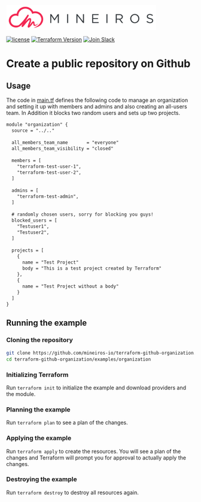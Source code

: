 [<img src="https://raw.githubusercontent.com/mineiros-io/brand/3bffd30e8bdbbde32c143e2650b2faa55f1df3ea/mineiros-primary-logo.svg" width="400"/>][homepage]

[![license][badge-license]][apache20]
[![Terraform Version][badge-terraform]][releases-terraform]
[![Join Slack][badge-slack]][slack]

# Create a public repository on Github

## Usage

The code in [main.tf] defines the following code to manage an organization
and setting it up with members and admins and also creating an all-users team.
In Addition it blocks two random users and sets up two projects.

```hcl
module "organization" {
  source = "../.."

  all_members_team_name       = "everyone"
  all_members_team_visibility = "closed"

  members = [
    "terraform-test-user-1",
    "terraform-test-user-2",
  ]

  admins = [
    "terraform-test-admin",
  ]

  # randomly chosen users, sorry for blocking you guys!
  blocked_users = [
    "Testuser1",
    "Testuser2",
  ]

  projects = [
    {
      name = "Test Project"
      body = "This is a test project created by Terraform"
    },
    {
      name = "Test Project without a body"
    }
  ]
}
```

## Running the example

### Cloning the repository

```bash
git clone https://github.com/mineiros-io/terraform-github-organization.git
cd terraform-github-organization/examples/organization
```

### Initializing Terraform

Run `terraform init` to initialize the example and download providers and the module.

### Planning the example

Run `terraform plan` to see a plan of the changes.

### Applying the example

Run `terraform apply` to create the resources.
You will see a plan of the changes and Terraform will prompt you for approval to actually apply the changes.

### Destroying the example

Run `terraform destroy` to destroy all resources again.

<!-- References -->

[main.tf]: https://github.com/mineiros-io/terraform-github-organization/blob/master/examples/organization/main.tf

[homepage]: https://mineiros.io/?ref=terraform-github-organization

[badge-license]: https://img.shields.io/badge/license-Apache%202.0-brightgreen.svg
[badge-terraform]: https://img.shields.io/badge/terraform-0.13%20and%200.12.20+-623CE4.svg?logo=terraform
[badge-slack]: https://img.shields.io/badge/slack-@mineiros--community-f32752.svg?logo=slack

[releases-terraform]: https://github.com/hashicorp/terraform/releases
[apache20]: https://opensource.org/licenses/Apache-2.0
[slack]: https://join.slack.com/t/mineiros-community/shared_invite/zt-ehidestg-aLGoIENLVs6tvwJ11w9WGg
